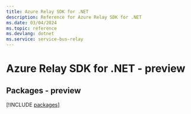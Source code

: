 ```yaml
---
title: Azure Relay SDK for .NET
description: Reference for Azure Relay SDK for .NET
ms.date: 03/04/2024
ms.topic: reference
ms.devlang: dotnet
ms.service: service-bus-relay
---
```

# Azure Relay SDK for .NET - preview
## Packages - preview
[!INCLUDE [packages](relay-index.md)]